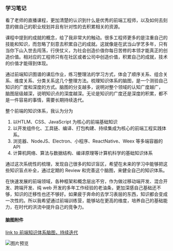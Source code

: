 ### 学习笔记
看了老师的直播课程，更加清楚的认识到什么是优秀的前端工程师，以及如何去刻意的做自己的职业规划并且有针对性的去积累相关的资源。

课程中提到的成就的概念，给了我非常大的触动。很多工程师更多的是注重自己的技能和知识，而忽略了刻意去积累自己的成就。这就像是在武当山学艺多年，只有当你下山入世去闯荡，行侠仗义，为社会创造价值你每日苦修的本领才能真正的创造价值。相对应的工程师只有在社区或者公司中创造价值，积累自己的成就，技术的价值才能得到体现。

通过前端知识图谱的课后作业，练习整理法的学习方式，体会了顺序关系、组合关系、维度关系、分类关系这几个整理方法。梳理知识体系的脑图，是一个测验自己知识的广度和深度的方式。脑图的分支越多，说明对整个领域的认知广度越广， 脑图层级越深，说明知识点的深度越深。无论是知识的广度还是深度的积累，都不是一件容易的事情，需要长期持续迭代。

整个前端的知识体系，我认为分为
1. 以HTLM、CSS、JavaScript 为核心的前端基础知识
2. 以开发组件化、工具链、编译、打包构建、持续集成为核心的前端工程实践体系。
3. 浏览器、NodeJS、Electron、小程序、ReactNative、Weex 等多端容器的API
4. 计算机网络、算法与数据结构、编译原理等计算机科学的基础知识体系

通过这次系统性的梳理，发现自己很多的知识盲区，希望在未来的学习中能够把这些知识盲点补全，通过定期的 Review 和完善这个脑图，来健全自己的知识体系。

在快速发展的前端领域，各种框架和概念层出不穷，作为做过移动端开发、混合开发、跨端开发、纯 web 开发的多年工作经验的老油条，更加深感自己基础还不够，知识的迁移性也还不够好。如果疲于奔命的去学习表层的东西，知识都会变成一次性的。所以我希望通过前端训练营，能够站在更高的维度，培养自己的基础能力，在时代的洪流中提升自己的竞争力。

#### 脑图附件

[link to 前端知识体系脑图，持续迭代](https://www.yuque.com/docs/share/6a6d8c77-5028-4154-b529-5ffb9287188f)

 ![图片预览](https://cdn.nlark.com/yuque/0/2020/png/622179/1593864449933-de3b1266-fb14-4004-a845-5efb7e8e9194.png?x-oss-process=image%2Fresize%2Cw_1492)